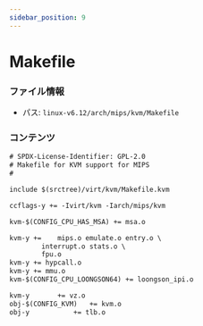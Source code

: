 ```yaml
---
sidebar_position: 9
---
```

# Makefile

### ファイル情報

- パス: `linux-v6.12/arch/mips/kvm/Makefile`

### コンテンツ

```txt
# SPDX-License-Identifier: GPL-2.0
# Makefile for KVM support for MIPS
#

include $(srctree)/virt/kvm/Makefile.kvm

ccflags-y += -Ivirt/kvm -Iarch/mips/kvm

kvm-$(CONFIG_CPU_HAS_MSA) += msa.o

kvm-y +=    mips.o emulate.o entry.o \
	    interrupt.o stats.o \
	    fpu.o
kvm-y += hypcall.o
kvm-y += mmu.o
kvm-$(CONFIG_CPU_LOONGSON64) += loongson_ipi.o

kvm-y		+= vz.o
obj-$(CONFIG_KVM)	+= kvm.o
obj-y			+= tlb.o

```
